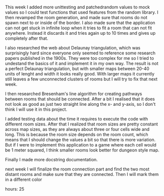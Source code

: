 This week I  added more unittesting and patchedrandom values to mock values so I could test functions that used features from the random library.
I then revamped the room generation, and made sure that rooms do not spawn next to or inside of the border.
I also made sure that the application can not get stuck in infinite loop when it tries to fit a room that can not fit anywhere. Instead it discards it and tries again up to 10 times and gives up completely after that.


I also researched the web about Delaunay triangulation, which was surprisingly hard since everyone only seemed to reference some research papers published in the 1900s. They were too complex for me so I tried to undestand the basics of it and implement it in my own way. The result is not a perfect Delaunay triangulation, but with smaller maps between 20-40 units of lenght and width it looks really good. With larger maps it currently still leaves a few unconnected clusters of rooms but I will try to fix that next week.

I then researched Bresenham's line algorithm for creating pathways between rooms that should be connected. After a bit I realised that it does not look as good as just two straight line along the x- and y-axis, so I don't think I will use it in this project.


I added testing data about the time it requires to execute the code with different room sizes. After that I realized that room sizes are pretty constant across map sizes, as they are always about three or four cells wide and long. This is because the room size depends on the room count, which means that I should change the values a
bit so that there is more variation. But if I were to implement this application to a game where each cell would be 1 meter squared, I think smaller rooms look better for dungeon style map.


Finally I made more docstring documentation.

next week I will finalize the room connection part and find the two most distant rooms and make sure that they are connected. Then I will mark them in a different color

hours: 25